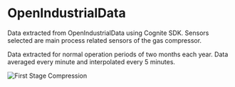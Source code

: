 # OpenIndustrialData

Data extracted from OpenIndustrialData using Cognite SDK. Sensors selected are main process related sensors of the gas compressor.

Data extracted for normal operation periods of two months each year. Data averaged every minute and interpolated every 5 minutes.

![First Stage Compression](https://user-images.githubusercontent.com/83494155/190393012-7e5b2491-56e8-42e6-b00f-9c0b889d1115.png)
